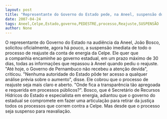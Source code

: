 ```yaml
---
layout: post
title: "Representante do Governo do Estado pede, na Aneel, suspensão do processo de reajuste da Celpe"
date: 2007-04-24
tags: Aneel,Celpe,Estado,governo,PEDESTRE,processo,Reajuste,SUSPENSÃO
author: None
---
```

O representante do Governo do Estado na audiência da Aneel, João Bosco, solicitou oficialmente, agora há pouco, a suspensão imediata de todo o processo de reajuste da conta de energia da Celpe.
Ele quer que a&nbsp;companhia encaminhe ao governo estadual, em um prazo máximo de 30 dias, todas as informações que repassou à Aneel quando pediu o reajuste.
\"Até hoje, o Governo de Pernambuco não recebeu a atenção devida\", criticou. \"Nenhuma autoridade do Estado pôde ter acesso a&nbsp;qualquer análise prévia sobre o aumento\", disse.
Ele cobrou que o processo de reajuste seja mais claro e aberto. \"Onde fica a transparência tão apregoada e requerida em processos públicos?\".
Bosco, que é Secretário de Recursos Hídricos do Estado e especialista em energia, adiantou que o governo do estadual se compromete em fazer uma articulação para retirar da justiça todos os processos que correm contra a Celpe. 
Mas desde que o processo seja suspenso para reavaliação. 
